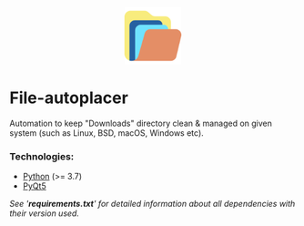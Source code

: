 <p align="center"><img src="icons/app_logo.png" width="100px" height="100px"/></p>

# File-autoplacer
Automation to keep "Downloads" directory clean &amp; managed on given system (such as Linux, BSD, macOS, Windows etc).

### Technologies:
- [Python](https://www.python.org/) (>= 3.7)
- [PyQt5](https://pypi.org/project/PyQt5/)

*See '**requirements.txt**' for detailed information about all dependencies with their version used.*

